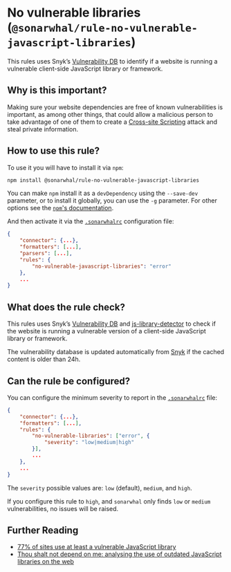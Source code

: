 # No vulnerable libraries (`@sonarwhal/rule-no-vulnerable-javascript-libraries`)

This rules uses Snyk’s [Vulnerability DB][snykdb] to identify if
a website is running a vulnerable client-side JavaScript library
or framework.

## Why is this important?

Making sure your website dependencies are free of known vulnerabilities
is important, as among other things, that could allow a malicious person
to take advantage of one of them to create a [Cross-site Scripting][XSS]
attack and steal private information.

## How to use this rule?

To use it you will have to install it via `npm`:

```bash
npm install @sonarwhal/rule-no-vulnerable-javascript-libraries
```

You can make `npm` install it as a `devDependency` using the `--save-dev`
parameter, or to install it globally, you can use the `-g` parameter. For
other options see the
[`npm`'s documentation](https://docs.npmjs.com/cli/install).

And then activate it via the [`.sonarwhalrc`][sonarwhalrc]
configuration file:

```json
{
    "connector": {...},
    "formatters": [...],
    "parsers": [...],
    "rules": {
        "no-vulnerable-javascript-libraries": "error"
    },
    ...
}
```

## What does the rule check?

This rules uses Snyk’s [Vulnerability DB][snykdb] and
[js-library-detector][js-library-detector] to check if the
website is running a vulnerable version of a client-side JavaScript
library or framework.

The vulnerability database is updated automatically from [Snyk][snykdb]
if the cached content is older than 24h.

## Can the rule be configured?

You can configure the minimum severity to report in the
[`.sonarwhalrc`][sonarwhalrc] file:

```json
{
    "connector": {...},
    "formatters": [...],
    "rules": {
        "no-vulnerable-libraries": ["error", {
            "severity": "low|medium|high"
        }],
        ...
    },
    ...
}
```

The `severity` possible values are: `low` (default), `medium`,
and `high`.

If you configure this rule to `high`, and `sonarwhal` only finds
`low` or `medium` vulnerabilities, no issues will be raised.

## Further Reading

* [77% of sites use at least a vulnerable JavaScript library][77 vulnerable]
* [Thou shalt not depend on me: analysing the use of outdated JavaScript
   libraries on the web][not depend on me]

<!-- Link labels: -->

[77 vulnerable]: https://snyk.io/blog/77-percent-of-sites-use-vulnerable-js-libraries/
[js-library-detector]: https://npmjs.com/package/js-library-detector
[not depend on me]: https://blog.acolyer.org/2017/03/07/thou-shalt-not-depend-on-me-analysing-the-use-of-outdated-javascript-libraries-on-the-web/
[snykdb]: https://snyk.io/vuln/
[sonarwhalrc]: https://sonarwhal.com/docs/user-guide/further-configuration/sonarwhalrc-formats/
[XSS]: https://developer.mozilla.org/en-US/docs/Glossary/Cross-site_scripting
